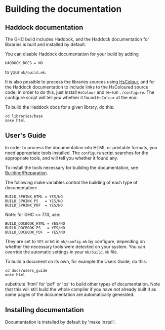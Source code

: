 # Building the documentation


## Haddock documentation



The GHC build includes Haddock, and the Haddock documentation for libraries is built and installed by default.



You can disable Haddock documentation for your build by adding


```wiki
HADDOCK_DOCS = NO
```


to your `mk/build.mk`.



It is also possible to process the libraries sources using [
HsColour](http://hackage.haskell.org/cgi-bin/hackage-scripts/package/hscolour), and for the Haddock documentation to include links to the HsColoured source code; in order to do this, just install `HsColour` and re-run `./configure`.  The configure script will tell you whether it found `HsColour` at the end.



To build the Haddock docs for a given library, do this:


```wiki
cd libraries/base
make html
```

## User's Guide



In order to process the documentation into HTML or printable formats, you need appropriate tools installed.  The `configure` script searches for the appropriate tools, and will tell you whether it found any.



To install the tools necessary for building the documentation, see [Building/Preparation](building/preparation).



The following make variables control the building of each type of documentation:


```wiki
BUILD_SPHINX_HTML = YES/NO
BUILD_SPHINX_PS   = YES/NO
BUILD_SPHINX_PDF  = YES/NO
```


Note: for GHC \<= 7.10, use:


```wiki
BUILD_DOCBOOK_HTML = YES/NO
BUILD_DOCBOOK_PS   = YES/NO
BUILD_DOCBOOK_PDF  = YES/NO
```


They are set to `YES` or `NO` in `mk/config.mk` by configure, depending on whether the necessary tools were detected on your system.  You can override the automatic settings in your `mk/build.mk` file.



To build a document on its own, for example the Users Guide, do this:


```wiki
cd docs/users_guide
make html
```


substitute 'html' for 'pdf' or 'ps' to build other types of documentation. Note that this will still build the whole compiler if you have not already built it as some pages
of the documentation are automatically generated. 


## Installing documentation



Documentation is installed by default by 'make install'.



